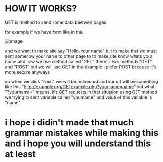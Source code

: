# HOW IT WORKS?

GET is method to send some data beetwen pages

for example if we have form like in this

![image](https://user-images.githubusercontent.com/65111609/203177619-6b01455d-eabd-4fb5-9ca4-713c961b05c2.png)

and we want to make site say "Hello, your name" but to make that we must sent somehow your name to other page to
to make site know whats your name and now we use method called "GET"
there is two methods "GET" and "POST" but we will use GET in this example i prefer POST because it's more secure
anyways

so when we click "Next"
we will be redirected and our url will be something like this "http://example.org/GETexample.php?yourname=name"
but what "?yourname=" means. it's GET requests in that situation using GET method we trying to sent variable called "yourname" and value 
of this variable is "name"

# i hope i didin't made that much grammar mistakes while making this and i hope you will understand this at least
